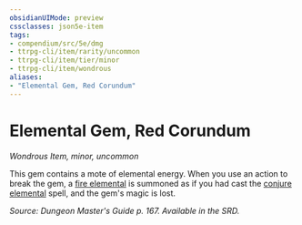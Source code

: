 ```yaml
---
obsidianUIMode: preview
cssclasses: json5e-item
tags:
- compendium/src/5e/dmg
- ttrpg-cli/item/rarity/uncommon
- ttrpg-cli/item/tier/minor
- ttrpg-cli/item/wondrous
aliases: 
- "Elemental Gem, Red Corundum"
---
```

# Elemental Gem, Red Corundum
*Wondrous Item, minor, uncommon*  


This gem contains a mote of elemental energy. When you use an action to break the gem, a [fire elemental](compendium/bestiary/elemental/fire-elemental.md) is summoned as if you had cast the [conjure elemental](compendium/spells/conjure-elemental.md) spell, and the gem's magic is lost.

*Source: Dungeon Master's Guide p. 167. Available in the SRD.*